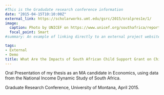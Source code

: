 ```yaml
---
#This is the Gradudate research conference information
date: "2015-04-15T10:10:00Z"
external_link: https://scholarworks.umt.edu/gsrc/2015/oralpres1e/1/
image:
  caption: Photo by UNICEF on https://www.unicef.org/southafrica/reports/south-african-child-support-grant-impact-assessment
  focal_point: Smart
#summary: An example of linking directly to an external project website using `external_link`.

tags:
- External
- Demo
title: What Are the Impacts of South African Child Support Grant on Children's Nutritional Status?
---
```

Oral Presentation of my thesis as an MA candidate in Economics, using data from the National Income Dynamic Study of South Africa. 

Graduate Research Conference, University of Montana, April 2015.